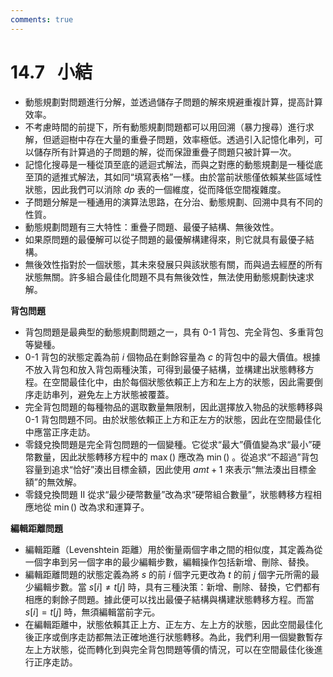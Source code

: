 ```yaml
---
comments: true
---
```


# 14.7 &nbsp; 小結

- 動態規劃對問題進行分解，並透過儲存子問題的解來規避重複計算，提高計算效率。
- 不考慮時間的前提下，所有動態規劃問題都可以用回溯（暴力搜尋）進行求解，但遞迴樹中存在大量的重疊子問題，效率極低。透過引入記憶化串列，可以儲存所有計算過的子問題的解，從而保證重疊子問題只被計算一次。
- 記憶化搜尋是一種從頂至底的遞迴式解法，而與之對應的動態規劃是一種從底至頂的遞推式解法，其如同“填寫表格”一樣。由於當前狀態僅依賴某些區域性狀態，因此我們可以消除 $dp$ 表的一個維度，從而降低空間複雜度。
- 子問題分解是一種通用的演算法思路，在分治、動態規劃、回溯中具有不同的性質。
- 動態規劃問題有三大特性：重疊子問題、最優子結構、無後效性。
- 如果原問題的最優解可以從子問題的最優解構建得來，則它就具有最優子結構。
- 無後效性指對於一個狀態，其未來發展只與該狀態有關，而與過去經歷的所有狀態無關。許多組合最佳化問題不具有無後效性，無法使用動態規劃快速求解。

**背包問題**

- 背包問題是最典型的動態規劃問題之一，具有 0-1 背包、完全背包、多重背包等變種。
- 0-1 背包的狀態定義為前 $i$ 個物品在剩餘容量為 $c$ 的背包中的最大價值。根據不放入背包和放入背包兩種決策，可得到最優子結構，並構建出狀態轉移方程。在空間最佳化中，由於每個狀態依賴正上方和左上方的狀態，因此需要倒序走訪串列，避免左上方狀態被覆蓋。
- 完全背包問題的每種物品的選取數量無限制，因此選擇放入物品的狀態轉移與 0-1 背包問題不同。由於狀態依賴正上方和正左方的狀態，因此在空間最佳化中應當正序走訪。
- 零錢兌換問題是完全背包問題的一個變種。它從求“最大”價值變為求“最小”硬幣數量，因此狀態轉移方程中的 $\max()$ 應改為 $\min()$ 。從追求“不超過”背包容量到追求“恰好”湊出目標金額，因此使用 $amt + 1$ 來表示“無法湊出目標金額”的無效解。
- 零錢兌換問題 II 從求“最少硬幣數量”改為求“硬幣組合數量”，狀態轉移方程相應地從 $\min()$ 改為求和運算子。

**編輯距離問題**

- 編輯距離（Levenshtein 距離）用於衡量兩個字串之間的相似度，其定義為從一個字串到另一個字串的最少編輯步數，編輯操作包括新增、刪除、替換。
- 編輯距離問題的狀態定義為將 $s$ 的前 $i$ 個字元更改為 $t$ 的前 $j$ 個字元所需的最少編輯步數。當 $s[i] \ne t[j]$ 時，具有三種決策：新增、刪除、替換，它們都有相應的剩餘子問題。據此便可以找出最優子結構與構建狀態轉移方程。而當 $s[i] = t[j]$ 時，無須編輯當前字元。
- 在編輯距離中，狀態依賴其正上方、正左方、左上方的狀態，因此空間最佳化後正序或倒序走訪都無法正確地進行狀態轉移。為此，我們利用一個變數暫存左上方狀態，從而轉化到與完全背包問題等價的情況，可以在空間最佳化後進行正序走訪。
